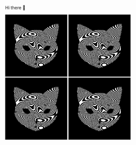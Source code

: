 Hi there 👋

<p float="left">
<!--startimg--><img src=https://raw.githubusercontent.com/Sceleratis/Sceleratis/main/.github/images/d-14.gif height=200; width=200; align=left; alt=Woops. Guess the image failed... /><!--endimg-->
<!--startimg--><img src=https://raw.githubusercontent.com/Sceleratis/Sceleratis/main/.github/images/d-14.gif height=200; width=200; align=left; alt=Woops. Guess the image failed... /><!--endimg-->
<!--startimg--><img src=https://raw.githubusercontent.com/Sceleratis/Sceleratis/main/.github/images/d-14.gif height=200; width=200; align=left; alt=Woops. Guess the image failed... /><!--endimg-->
<!--startimg--><img src=https://raw.githubusercontent.com/Sceleratis/Sceleratis/main/.github/images/d-14.gif height=200; width=200; align=left; alt=Woops. Guess the image failed... /><!--endimg-->
</p>

